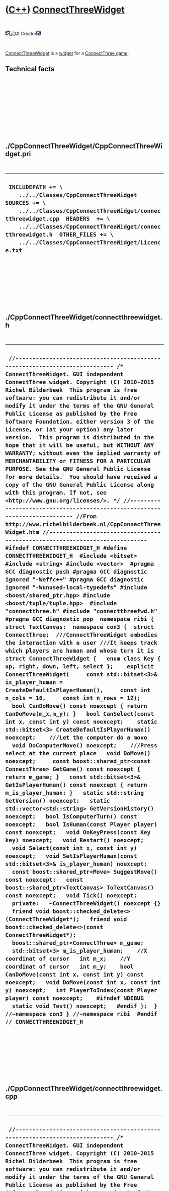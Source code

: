 



 

 

 

 

 

([C++](Cpp.htm)) [ConnectThreeWidget](CppConnectThreeWidget.htm)
================================================================

 

![STL](PicStl.png)![Qt
Creator](PicQtCreator.png)![Lubuntu](PicLubuntu.png)

 

[ConnectThreeWidget](CppConnectThreeWidget.htm) is a
[widget](CppWidget.htm) for a [ConnectThree game](GameConnectThree.htm).

Technical facts
---------------

 

 

 

 

 

 

./CppConnectThreeWidget/CppConnectThreeWidget.pri
-------------------------------------------------

 

  --------------------------------------------------------------------------------------------------------------------------------------------------------------------------------------------------------------------------------------------------------------------------------------------
  ` INCLUDEPATH += \     ../../Classes/CppConnectThreeWidget  SOURCES += \     ../../Classes/CppConnectThreeWidget/connectthreewidget.cpp  HEADERS  += \     ../../Classes/CppConnectThreeWidget/connectthreewidget.h  OTHER_FILES += \     ../../Classes/CppConnectThreeWidget/Licence.txt`
  --------------------------------------------------------------------------------------------------------------------------------------------------------------------------------------------------------------------------------------------------------------------------------------------

 

 

 

 

 

./CppConnectThreeWidget/connectthreewidget.h
--------------------------------------------

 

  --------------------------------------------------------------------------------------------------------------------------------------------------------------------------------------------------------------------------------------------------------------------------------------------------------------------------------------------------------------------------------------------------------------------------------------------------------------------------------------------------------------------------------------------------------------------------------------------------------------------------------------------------------------------------------------------------------------------------------------------------------------------------------------------------------------------------------------------------------------------------------------------------------------------------------------------------------------------------------------------------------------------------------------------------------------------------------------------------------------------------------------------------------------------------------------------------------------------------------------------------------------------------------------------------------------------------------------------------------------------------------------------------------------------------------------------------------------------------------------------------------------------------------------------------------------------------------------------------------------------------------------------------------------------------------------------------------------------------------------------------------------------------------------------------------------------------------------------------------------------------------------------------------------------------------------------------------------------------------------------------------------------------------------------------------------------------------------------------------------------------------------------------------------------------------------------------------------------------------------------------------------------------------------------------------------------------------------------------------------------------------------------------------------------------------------------------------------------------------------------------------------------------------------------------------------------------------------------------------------------------------------------------------------------------------------------------------------------------------------------------------------------------------------------------------------------------------------------------------------------------------------------------------------------------------------------------------------------------------------------------------------------------------------------------------------------------------------------------------------------------------------------------------------------------------------------------------------------------------------------------------------------------------------------------------------------------------------------------------------------------------------------------------------------------------------------------------------------------------------------------------------------------------------------------------------------------------------------------------------------------------------------------------------------------
  ` //--------------------------------------------------------------------------- /* ConnectThreeWidget. GUI independent ConnectThree widget. Copyright (C) 2010-2015 Richel Bilderbeek  This program is free software: you can redistribute it and/or modify it under the terms of the GNU General Public License as published by the Free Software Foundation, either version 3 of the License, or (at your option) any later version.  This program is distributed in the hope that it will be useful, but WITHOUT ANY WARRANTY; without even the implied warranty of MERCHANTABILITY or FITNESS FOR A PARTICULAR PURPOSE. See the GNU General Public License for more details.  You should have received a copy of the GNU General Public License along with this program. If not, see <http://www.gnu.org/licenses/>. */ //--------------------------------------------------------------------------- //From http://www.richelbilderbeek.nl/CppConnectThreeWidget.htm //--------------------------------------------------------------------------- #ifndef CONNECTTHREEWIDGET_H #define CONNECTTHREEWIDGET_H  #include <bitset> #include <string> #include <vector>  #pragma GCC diagnostic push #pragma GCC diagnostic ignored "-Weffc++" #pragma GCC diagnostic ignored "-Wunused-local-typedefs" #include <boost/shared_ptr.hpp> #include <boost/tuple/tuple.hpp>  #include "connectthree.h" #include "connectthreefwd.h" #pragma GCC diagnostic pop  namespace ribi {  struct TextCanvas;  namespace con3 {  struct ConnectThree;  ///ConnectThreeWidget embodies the interaction with a user ///It keeps track which players are human and whose turn it is struct ConnectThreeWidget {   enum class Key { up, right, down, left, select };    explicit ConnectThreeWidget(     const std::bitset<3>& is_player_human = CreateDefaultIsPlayerHuman(),     const int n_cols = 16,     const int n_rows = 12);     bool CanDoMove() const noexcept { return CanDoMove(m_x,m_y); }   bool CanSelect(const int x, const int y) const noexcept;    static std::bitset<3> CreateDefaultIsPlayerHuman() noexcept;    ///Let the computer do a move   void DoComputerMove() noexcept;    ///Press select at the current place   void DoMove() noexcept;     const boost::shared_ptr<const ConnectThree> GetGame() const noexcept { return m_game; }   const std::bitset<3>& GetIsPlayerHuman() const noexcept { return m_is_player_human; }   static std::string GetVersion() noexcept;   static std::vector<std::string> GetVersionHistory() noexcept;   bool IsComputerTurn() const noexcept;   bool IsHuman(const Player player) const noexcept;   void OnKeyPress(const Key key) noexcept;   void Restart() noexcept;   void Select(const int x, const int y) noexcept;   void SetIsPlayerHuman(const std::bitset<3>& is_player_human) noexcept;   const boost::shared_ptr<Move> SuggestMove() const noexcept;   const boost::shared_ptr<TextCanvas> ToTextCanvas() const noexcept;   void Tick() noexcept;    private:   ~ConnectThreeWidget() noexcept {}   friend void boost::checked_delete<>(ConnectThreeWidget*);   friend void boost::checked_delete<>(const ConnectThreeWidget*);    boost::shared_ptr<ConnectThree> m_game;   std::bitset<3> m_is_player_human;    //X coordinat of cursor   int m_x;    //Y coordinat of cursor   int m_y;    bool CanDoMove(const int x, const int y) const noexcept;   void DoMove(const int x, const int y) noexcept;   int PlayerToIndex(const Player player) const noexcept;    #ifndef NDEBUG   static void Test() noexcept;   #endif };  } //~namespace con3 } //~namespace ribi  #endif // CONNECTTHREEWIDGET_H`
  --------------------------------------------------------------------------------------------------------------------------------------------------------------------------------------------------------------------------------------------------------------------------------------------------------------------------------------------------------------------------------------------------------------------------------------------------------------------------------------------------------------------------------------------------------------------------------------------------------------------------------------------------------------------------------------------------------------------------------------------------------------------------------------------------------------------------------------------------------------------------------------------------------------------------------------------------------------------------------------------------------------------------------------------------------------------------------------------------------------------------------------------------------------------------------------------------------------------------------------------------------------------------------------------------------------------------------------------------------------------------------------------------------------------------------------------------------------------------------------------------------------------------------------------------------------------------------------------------------------------------------------------------------------------------------------------------------------------------------------------------------------------------------------------------------------------------------------------------------------------------------------------------------------------------------------------------------------------------------------------------------------------------------------------------------------------------------------------------------------------------------------------------------------------------------------------------------------------------------------------------------------------------------------------------------------------------------------------------------------------------------------------------------------------------------------------------------------------------------------------------------------------------------------------------------------------------------------------------------------------------------------------------------------------------------------------------------------------------------------------------------------------------------------------------------------------------------------------------------------------------------------------------------------------------------------------------------------------------------------------------------------------------------------------------------------------------------------------------------------------------------------------------------------------------------------------------------------------------------------------------------------------------------------------------------------------------------------------------------------------------------------------------------------------------------------------------------------------------------------------------------------------------------------------------------------------------------------------------------------------------------------------------------------------------

 

 

 

 

 

./CppConnectThreeWidget/connectthreewidget.cpp
----------------------------------------------

 

  ---------------------------------------------------------------------------------------------------------------------------------------------------------------------------------------------------------------------------------------------------------------------------------------------------------------------------------------------------------------------------------------------------------------------------------------------------------------------------------------------------------------------------------------------------------------------------------------------------------------------------------------------------------------------------------------------------------------------------------------------------------------------------------------------------------------------------------------------------------------------------------------------------------------------------------------------------------------------------------------------------------------------------------------------------------------------------------------------------------------------------------------------------------------------------------------------------------------------------------------------------------------------------------------------------------------------------------------------------------------------------------------------------------------------------------------------------------------------------------------------------------------------------------------------------------------------------------------------------------------------------------------------------------------------------------------------------------------------------------------------------------------------------------------------------------------------------------------------------------------------------------------------------------------------------------------------------------------------------------------------------------------------------------------------------------------------------------------------------------------------------------------------------------------------------------------------------------------------------------------------------------------------------------------------------------------------------------------------------------------------------------------------------------------------------------------------------------------------------------------------------------------------------------------------------------------------------------------------------------------------------------------------------------------------------------------------------------------------------------------------------------------------------------------------------------------------------------------------------------------------------------------------------------------------------------------------------------------------------------------------------------------------------------------------------------------------------------------------------------------------------------------------------------------------------------------------------------------------------------------------------------------------------------------------------------------------------------------------------------------------------------------------------------------------------------------------------------------------------------------------------------------------------------------------------------------------------------------------------------------------------------------------------------------------------------------------------------------------------------------------------------------------------------------------------------------------------------------------------------------------------------------------------------------------------------------------------------------------------------------------------------------------------------------------------------------------------------------------------------------------------------------------------------------------------------------------------------------------------------------------------------------------------------------------------------------------------------------------------------------------------------------------------------------------------------------------------------------------------------------------------------------------------------------------------------------------------------------------------------------------------------------------------------------------------------------------------------------------------------------------------------------------------------------------------------------------------------------------------------------------------------------------------------------------------------------------------------------------------------------------------------------------------------------------------------------------------------------------------------------------------------------------------------------------------------------------------------------------------------------------------------------------------------------------------------------------------------------------------------------------------------------------------------------------------------------------------------------------------------------------------------------------------------------------------------------------------------------------------------------------------------------------------------------------------------------------------------------------------------------------------------------------------------------------------------------------------------------------------------------------------------------------------------------------------------------------------------------------------------------------------------------------------------------------------------------------------------------------------------------------------------------------------------------------------------------------------------------------------------------------------------------------------------------------------------------------------------------------------------------------------------------------------------------------------------------------------------------------------------------------------------------------------------------------------------------------------------------------------------------------------------------------------------------------------------------------------------------------------------------------------------------------------------------------------------------------------------------------------------------------------------------------------------------------------------------------------------------------------------------------------------------------------------------------------------------------------------------------------------------------------------------------------------------------------------------------------------------------------------------------------------------------------------------------------------------------------------------------------------------------------------------------------------------------------------------------------------------------------------------------------------------------------------------------------------------------------------------------------------------------------------------------------------------------------------------------------------------------------------------------------------------------------------------
  ` //--------------------------------------------------------------------------- /* ConnectThreeWidget. GUI independent ConnectThree widget. Copyright (C) 2010-2015 Richel Bilderbeek  This program is free software: you can redistribute it and/or modify it under the terms of the GNU General Public License as published by the Free Software Foundation, either version 3 of the License, or (at your option) any later version.  This program is distributed in the hope that it will be useful, but WITHOUT ANY WARRANTY; without even the implied warranty of MERCHANTABILITY or FITNESS FOR A PARTICULAR PURPOSE. See the GNU General Public License for more details.  You should have received a copy of the GNU General Public License along with this program. If not, see <http://www.gnu.org/licenses/>. */ //--------------------------------------------------------------------------- //From http://www.richelbilderbeek.nl/CppConnectThreeWidget.htm //--------------------------------------------------------------------------- #pragma GCC diagnostic push #pragma GCC diagnostic ignored "-Weffc++" #pragma GCC diagnostic ignored "-Wunused-local-typedefs" #include "connectthreewidget.h" #pragma GCC diagnostic pop  #include <cassert> #include <stdexcept>  #include "connectthree.h" #include "connectthreemove.h" #include "testtimer.h" #include "textcanvas.h" #include "trace.h"  ribi::con3::ConnectThreeWidget::ConnectThreeWidget(   const std::bitset<3>& is_player_human,   const int n_cols,   const int n_rows)   : m_game(new ConnectThree(n_cols,n_rows)),     m_is_player_human(is_player_human),     m_x{n_cols / 2},     m_y{n_rows / 2} {   #ifndef NDEBUG   Test();   #endif   assert(m_game);   assert(m_x >= 0);   assert(m_y >= 0);   assert(n_cols > 0);   assert(n_rows > 0);   assert(m_x < n_cols);   assert(m_y < n_rows);  }  bool ribi::con3::ConnectThreeWidget::CanDoMove(const int x,const int y) const noexcept {   return m_game->CanDoMove(x,y); }  bool ribi::con3::ConnectThreeWidget::CanSelect(const int x, const int y) const noexcept {   return        x >= 0 && x < GetGame()->GetCols()     && y >= 0 && y < GetGame()->GetRows()     && GetGame()->GetSquare(x,y) == Square::empty; }  std::bitset<3> ribi::con3::ConnectThreeWidget::CreateDefaultIsPlayerHuman() noexcept {   std::bitset<3> b;   b[0] = true;   b[1] = true;   b[2] = true;   return b; }  void ribi::con3::ConnectThreeWidget::DoComputerMove() noexcept {   const auto move = SuggestMove();   assert(CanDoMove(move->GetX(),move->GetY()));   DoMove(move->GetX(),move->GetY()); }  void ribi::con3::ConnectThreeWidget::DoMove() noexcept {   assert(CanDoMove());   assert(CanDoMove(m_x,m_y));   m_game->DoMove(m_x,m_y); }  void ribi::con3::ConnectThreeWidget::DoMove(const int x,const int y) noexcept {   assert(CanDoMove(x,y));   m_game->DoMove(x,y); }  std::string ribi::con3::ConnectThreeWidget::GetVersion() noexcept {   return "1.0"; }  std::vector<std::string> ribi::con3::ConnectThreeWidget::GetVersionHistory() noexcept {   return {     "2011-04-20: version 1.0: initial version"   }; }  bool ribi::con3::ConnectThreeWidget::IsComputerTurn() const noexcept {   assert(m_game);   return !IsHuman(m_game->GetActivePlayer()); }  bool ribi::con3::ConnectThreeWidget::IsHuman(const Player player) const noexcept {   const int player_index{PlayerToIndex(player)};   assert(player_index >= 0);   assert(player_index < static_cast<int>(m_is_player_human.size()));   return m_is_player_human[player_index]; }  void ribi::con3::ConnectThreeWidget::OnKeyPress(const Key key) noexcept {   assert(m_x >= 0);   assert(m_y >= 0);   assert(m_x < m_game->GetCols());   assert(m_y < m_game->GetRows());    switch (key)   {     case Key::up   : if (m_y > 0) --m_y; break;     case Key::right: if (m_x + 1 < m_game->GetCols()) ++m_x; break;     case Key::down : if (m_y + 1 < m_game->GetRows()) ++m_y; break;     case Key::left : if (m_x > 0) --m_x; break;     case Key::select:       if (m_game->CanDoMove(m_x,m_y)) { m_game->DoMove(m_x,m_y); }       break;   }    assert(m_x >= 0);   assert(m_y >= 0);   assert(m_x < m_game->GetCols());   assert(m_y < m_game->GetRows()); }  int ribi::con3::ConnectThreeWidget::PlayerToIndex(const Player player) const noexcept {   switch(player)   {     case Player::player1: return 0;     case Player::player2: return 1;     case Player::player3: return 2;     default:       assert(!"Should not get here");       throw std::logic_error("Unknown player");   } }  void ribi::con3::ConnectThreeWidget::Restart() noexcept {   assert(m_game);   m_game->Restart(); }  void ribi::con3::ConnectThreeWidget::Select(const int x, const int y) noexcept {   assert(CanSelect(x,y));   m_x = x;   m_y = y; }  void ribi::con3::ConnectThreeWidget::SetIsPlayerHuman(const std::bitset<3>& is_player_human) noexcept {   if (m_is_player_human != is_player_human)   {     //Only restart game if something changed     m_is_player_human = is_player_human;     Restart();   } }  const boost::shared_ptr<ribi::con3::Move> ribi::con3::ConnectThreeWidget::SuggestMove() const noexcept {   return m_game->SuggestMove(m_is_player_human); }  #ifndef NDEBUG void ribi::con3::ConnectThreeWidget::Test() noexcept {   {     static bool is_tested{false};     if (is_tested) return;     is_tested = true;   }   const TestTimer test_timer(__func__,__FILE__,1.0);   const boost::shared_ptr<ConnectThreeWidget> widget {     new ConnectThreeWidget   };   assert(widget->IsHuman(Player::player1));   assert(widget->IsHuman(Player::player2));   assert(widget->IsHuman(Player::player3));   assert(widget->GetGame()->GetCols() == 16);   assert(widget->GetGame()->GetRows() == 12);   while (widget->GetGame()->GetWinner() == Winner::no_winner)   {     switch ((std::rand() >> 4) % 5)     {       case 0: widget->OnKeyPress(Key::up); break;       case 1: widget->OnKeyPress(Key::right); break;       case 2: widget->OnKeyPress(Key::down); break;       case 3: widget->OnKeyPress(Key::left); break;       case 4: widget->OnKeyPress(Key::select); break;     }   } } #endif  ///Tick does either wait for a human to make his/her move ///or lets a computer do its move. Tick must be called by ///external timers like Wt::WTimer or QTimer. void ribi::con3::ConnectThreeWidget::Tick() noexcept {   if (IsComputerTurn())   {     const auto m = m_game->SuggestMove(m_is_player_human);     m_game->DoMove(m);   } }   const boost::shared_ptr<ribi::TextCanvas> ribi::con3::ConnectThreeWidget::ToTextCanvas() const noexcept {   assert(m_game);   const int n_cols { m_game->GetCols() };   const int n_rows { m_game->GetRows() };    const boost::shared_ptr<TextCanvas> canvas {     new TextCanvas(n_cols,n_rows)   };   for (int y=0; y!=n_rows; ++y)   {     for (int x=0; x!=n_cols; ++x)     {       char c = ' ';       assert(m_game->CanGetSquare(x,y));       switch (m_game->GetSquare(x,y))       {         case Square::empty  : c = '.'; break;         case Square::player1: c = 'O'; break;         case Square::player2: c = 'X'; break;         case Square::player3: c = 'A'; break;         default:           assert(!"Should not get here");       }       canvas->PutChar(x,y,c);     }   }    const char c = canvas->GetChar(m_x,m_y);   char d = ' ';   switch (c)   {     case ' ': d = '.'; break;     case '.': d = ' '; break;     case 'O': d = 'o'; break;     case 'X': d = 'x'; break;     case 'A': d = 'a'; break;     case 'o': d = 'O'; break;     case 'x': d = 'X'; break;     case 'a': d = 'A'; break;   }   canvas->PutChar(m_x,m_y,d);   return canvas; }`
  ---------------------------------------------------------------------------------------------------------------------------------------------------------------------------------------------------------------------------------------------------------------------------------------------------------------------------------------------------------------------------------------------------------------------------------------------------------------------------------------------------------------------------------------------------------------------------------------------------------------------------------------------------------------------------------------------------------------------------------------------------------------------------------------------------------------------------------------------------------------------------------------------------------------------------------------------------------------------------------------------------------------------------------------------------------------------------------------------------------------------------------------------------------------------------------------------------------------------------------------------------------------------------------------------------------------------------------------------------------------------------------------------------------------------------------------------------------------------------------------------------------------------------------------------------------------------------------------------------------------------------------------------------------------------------------------------------------------------------------------------------------------------------------------------------------------------------------------------------------------------------------------------------------------------------------------------------------------------------------------------------------------------------------------------------------------------------------------------------------------------------------------------------------------------------------------------------------------------------------------------------------------------------------------------------------------------------------------------------------------------------------------------------------------------------------------------------------------------------------------------------------------------------------------------------------------------------------------------------------------------------------------------------------------------------------------------------------------------------------------------------------------------------------------------------------------------------------------------------------------------------------------------------------------------------------------------------------------------------------------------------------------------------------------------------------------------------------------------------------------------------------------------------------------------------------------------------------------------------------------------------------------------------------------------------------------------------------------------------------------------------------------------------------------------------------------------------------------------------------------------------------------------------------------------------------------------------------------------------------------------------------------------------------------------------------------------------------------------------------------------------------------------------------------------------------------------------------------------------------------------------------------------------------------------------------------------------------------------------------------------------------------------------------------------------------------------------------------------------------------------------------------------------------------------------------------------------------------------------------------------------------------------------------------------------------------------------------------------------------------------------------------------------------------------------------------------------------------------------------------------------------------------------------------------------------------------------------------------------------------------------------------------------------------------------------------------------------------------------------------------------------------------------------------------------------------------------------------------------------------------------------------------------------------------------------------------------------------------------------------------------------------------------------------------------------------------------------------------------------------------------------------------------------------------------------------------------------------------------------------------------------------------------------------------------------------------------------------------------------------------------------------------------------------------------------------------------------------------------------------------------------------------------------------------------------------------------------------------------------------------------------------------------------------------------------------------------------------------------------------------------------------------------------------------------------------------------------------------------------------------------------------------------------------------------------------------------------------------------------------------------------------------------------------------------------------------------------------------------------------------------------------------------------------------------------------------------------------------------------------------------------------------------------------------------------------------------------------------------------------------------------------------------------------------------------------------------------------------------------------------------------------------------------------------------------------------------------------------------------------------------------------------------------------------------------------------------------------------------------------------------------------------------------------------------------------------------------------------------------------------------------------------------------------------------------------------------------------------------------------------------------------------------------------------------------------------------------------------------------------------------------------------------------------------------------------------------------------------------------------------------------------------------------------------------------------------------------------------------------------------------------------------------------------------------------------------------------------------------------------------------------------------------------------------------------------------------------------------------------------------------------------------------------------------------------------------------------------------------------------------------------------------------------------

 

 

 

 

 





 




This page has been created by the [tool](Tools.htm)
[CodeToHtml](ToolCodeToHtml.htm)
